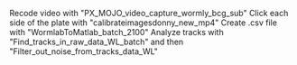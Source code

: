 Recode video with "PX_MOJO_video_capture_wormly_bcg_sub"
Click each side of the plate with "calibrateimagesdonny_new_mp4"
Create .csv file with "WormlabToMatlab_batch_2100"
Analyze tracks with "Find_tracks_in_raw_data_WL_batch" and then "Filter_out_noise_from_tracks_data_WL"

